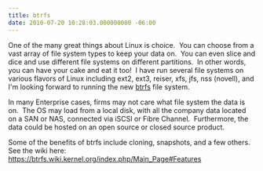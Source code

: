 ```yaml
---
title: btrfs
date: 2010-07-20 10:28:03.000000000 -06:00
---
```

One of the many great things about Linux is choice.  You can choose from a vast array of file system types to keep your data on.  You can even slice and dice and use different file systems on different partitions.  In other words, you can have your cake and eat it too!  I have run several file systems on various flavors of Linux including ext2, ext3, reiser, xfs, jfs, nss (novell), and I'm looking forward to running the new <a title="brtfs" href="https://btrfs.wiki.kernel.org" target="_blank">btrfs</a> file system.

In many Enterprise cases, firms may not care what file system the data is on.  The OS may load from a local disk, with all the company data located on a SAN or NAS, connected via iSCSI or Fibre Channel.  Furthermore, the data could be hosted on an open source or closed source product.

Some of the benefits of btrfs include cloning, snapshots, and a few others.  See the wiki here: https://btrfs.wiki.kernel.org/index.php/Main_Page#Features
